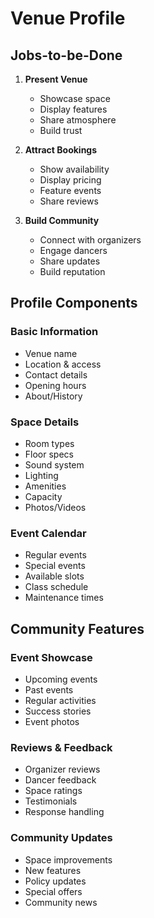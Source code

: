 # Venue Profile

## Jobs-to-be-Done

1. **Present Venue**

   - Showcase space
   - Display features
   - Share atmosphere
   - Build trust

2. **Attract Bookings**

   - Show availability
   - Display pricing
   - Feature events
   - Share reviews

3. **Build Community**
   - Connect with organizers
   - Engage dancers
   - Share updates
   - Build reputation

## Profile Components

### Basic Information

- Venue name
- Location & access
- Contact details
- Opening hours
- About/History

### Space Details

- Room types
- Floor specs
- Sound system
- Lighting
- Amenities
- Capacity
- Photos/Videos

### Event Calendar

- Regular events
- Special events
- Available slots
- Class schedule
- Maintenance times

## Community Features

### Event Showcase

- Upcoming events
- Past events
- Regular activities
- Success stories
- Event photos

### Reviews & Feedback

- Organizer reviews
- Dancer feedback
- Space ratings
- Testimonials
- Response handling

### Community Updates

- Space improvements
- New features
- Policy updates
- Special offers
- Community news
